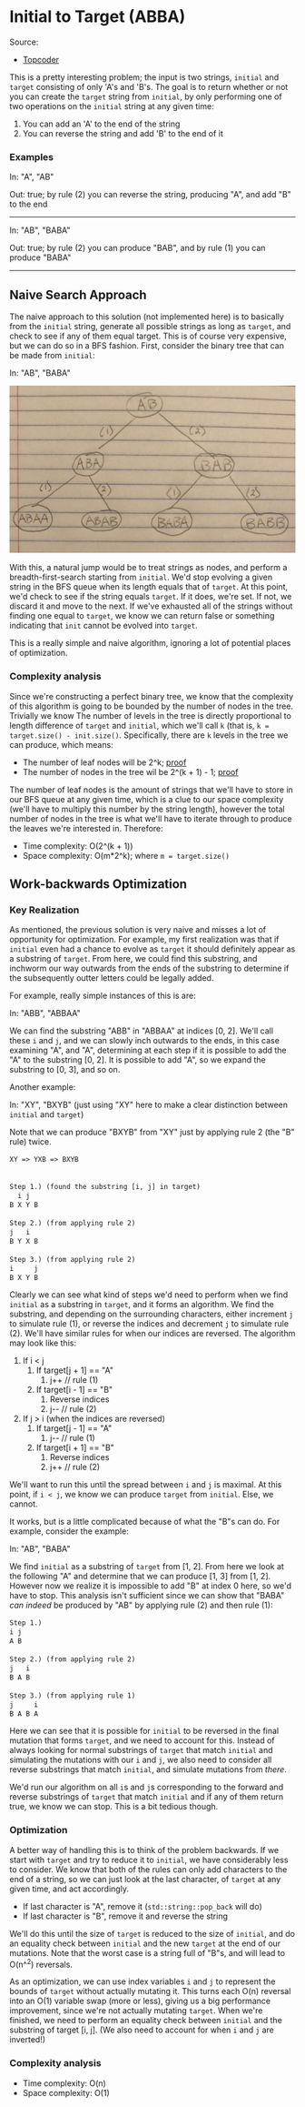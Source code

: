 # Initial to Target (ABBA)

Source:
 - [Topcoder](https://arena.topcoder.com/#/u/practiceCode/16527/48825/13918/2/326683)

This is a pretty interesting problem; the input is two strings, `initial` and `target`
consisting of only 'A's and 'B's. The goal is to return whether or not you can create
the `target` string from `initial`, by only performing one of two operations on the
`initial` string at any given time:

 1. You can add an 'A' to the end of the string
 2. You can reverse the string and add 'B' to the end of it

### Examples

In: "A", "AB"

Out: true; by rule (2) you can reverse the string, producing "A", and add "B" to the end

----

In: "AB", "BABA"

Out: true; by rule (2) you can produce "BAB", and by rule (1) you can produce "BABA"

----

## Naive Search Approach

The naive approach to this solution (not implemented here) is to basically from the
`initial` string, generate all possible strings as long as `target`, and check to see
if any of them equal target. This is of course very expensive, but we can do so in a
BFS fashion. First, consider the binary tree that can be made from `initial`:

In: "AB", "BABA"

![ab-tree](./ab-tree.jpeg)

With this, a natural jump would be to treat strings as nodes, and perform a
breadth-first-search starting from `initial`. We'd stop evolving a given string
in the BFS queue when its length equals that of `target`. At this point, we'd
check to see if the string equals `target`. If it does, we're set. If not, we
discard it and move to the next. If we've exhausted all of the strings without
finding one equal to `target`, we know we can return false or something indicating
that `init` cannot be evolved into `target`.

This is a really simple and naive algorithm, ignoring a lot of potential places of
optimization.

### Complexity analysis

Since we're constructing a perfect binary tree, we know that the complexity of this
algorithm is going to be bounded by the number of nodes in the tree. Trivially we know
The number of levels in the tree is directly proportional to length difference of
`target` and
`initial`, which we'll call `k` (that is, `k = target.size() - init.size()`.
Specifically, there are `k` levels in the tree we can produce, which means:

 - The number of leaf nodes will be 2^k; [proof](https://blog.domfarolino.com/Binary-Tree-Inductive-Proofs/#perfect-binary-tree-proof-3)
 - The number of nodes in the tree wil be 2^(k + 1) - 1; [proof](https://blog.domfarolino.com/Binary-Tree-Inductive-Proofs/#perfect-binary-tree-proof-2)

The number of leaf nodes is the amount of strings that we'll have to store in our
BFS queue at any given time, which is a clue to our space complexity (we'll have to
multiply this number by the string length), however the total number of nodes in the
tree is what we'll have to iterate through to produce the leaves we're interested in.
Therefore:

 - Time complexity: O(2^(k + 1))
 - Space complexity: O(m\*2^k); where `m = target.size()`

## Work-backwards Optimization

### Key Realization

As mentioned, the previous solution is very naive and misses a lot of opportunity for
optimization. For example, my first realization was that if `initial` even had a chance
to evolve as `target` it should definitely appear as a substring of `target`. From here,
we could find this substring, and inchworm our way outwards from the ends of the substring
to determine if the subsequently outter letters could be legally added.

For example, really simple instances of this is are:

In: "ABB", "ABBAA"

We can find the substring "ABB" in "ABBAA" at indices [0, 2]. We'll call these `i` and `j`,
and we can slowly inch outwards to the ends, in this case examining "A", and "A", determining
at each step if it is possible to add the "A" to the substring [0, 2]. It is possible to add
"A", so we expand the substring to [0, 3], and so on.

Another example:

In: "XY", "BXYB" (just using "XY" here to make a clear distinction between `initial` and `target`)

Note that we can produce "BXYB" from "XY" just by applying rule 2 (the "B" rule) twice.

```
XY => YXB => BXYB


Step 1.) (found the substring [i, j] in target)
  i j
B X Y B

Step 2.) (from applying rule 2)
j   i
B Y X B

Step 3.) (from applying rule 2)
i     j
B X Y B
```

Clearly we can see what kind of steps we'd need to perform when we find `initial` as a
substring in `target`, and it forms an algorithm. We find the substring, and depending
on the surrounding characters, either increment `j` to simulate rule (1), or reverse the
indices and decrement `j` to simulate rule (2). We'll have similar rules for when our
indices are reversed. The algorithm may look like this:

1. If i < j
    1. If target[j + 1] == "A"
        1. j++ // rule (1)
    1. If target[i - 1] == "B"
        1. Reverse indices
        1. j-- // rule (2)
1. If j > i (when the indices are reversed)
    1. If target[j - 1] == "A"
        1. j-- // rule (1)
    1. If target[i + 1] == "B"
        1. Reverse indices
        1. j++ // rule (2)

We'll want to run this until the spread between `i` and `j` is maximal. At this point,
if `i < j`, we know we can produce `target` from `initial`. Else, we cannot.

It works, but is a little complicated because of what the "B"s can do. For example, consider
the example:

In: "AB", "BABA"

We find `initial` as a substring of `target` from [1, 2]. From here we look at the following
"A" and determine that we can produce [1, 3] from [1, 2]. However now we realize it is
impossible to add "B" at index 0 here, so we'd have to stop. This analysis isn't sufficient
since we can show that "BABA" _can indeed_ be produced by "AB" by applying rule (2) and then
rule (1):

```
Step 1.)
i j
A B

Step 2.) (from applying rule 2)
j   i
B A B

Step 3.) (from applying rule 1)
j     i
B A B A
```

Here we can see that it is possible for `initial` to be reversed in the final mutation that
forms `target`, and we need to account for this. Instead of always looking for normal substrings
of `target` that match `initial` and simulating the mutations with our `i` and `j`, we also need
to consider all reverse substrings that match `initial`, and simulate mutations from _there_.

We'd run our algorithm on all `i`s and `j`s corresponding to the forward and reverse substrings
of `target` that match `initial` and if any of them return true, we know we can stop. This is
a bit tedious though.

### Optimization

A better way of handling this is to think of the problem backwards. If we start with `target`
and try to reduce it to `initial`, we have considerably less to consider. We know that both of
the rules can only add characters to the end of a string, so we can just look at the last character,
of `target` at any given time, and act accordingly.

 - If last character is "A", remove it (`std::string::pop_back` will do)
 - If last character is "B", remove it and reverse the string

We'll do this until the size of `target` is reduced to the size of `initial`, and do an equality
check between `initial` and the new `target` at the end of our mutations. Note that the worst case
is a string full of "B"s, and will lead to O(n^<sup>2</sup>) reversals.

As an optimization, we can use index variables `i` and `j` to represent the bounds of `target`
without actually mutating it. This turns each O(n) reversal into an O(1) variable swap (more or less),
giving us a big performance improvement, since we're not actually mutating `target`. When we're
finished, we need to perform an equality check between `initial` and the substring of target [i, j].
(We also need to account for when `i` and `j` are inverted!)

### Complexity analysis

 - Time complexity: O(n)
 - Space complexity: O(1)
